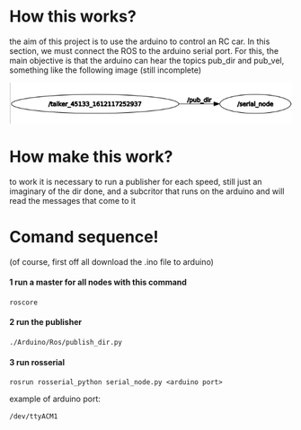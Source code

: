 # How this works?

the aim of this project is to use the arduino to control an RC car. In this section, we must connect the ROS to the arduino serial port. For this, the main objective is that the arduino can hear the topics pub_dir and pub_vel, something like the following image (still incomplete)

![Goal](pics/rqp_graph.png)

# How make this work?

to work it is necessary to run a publisher for each speed, still just an imaginary of the dir done, and a subcritor that runs on the arduino and will read the messages that come to it

# Comand sequence!
(of course, first off all download the .ino file to arduino)

#### 1 run a master for all nodes with this command 

    roscore

#### 2 run the publisher

    ./Arduino/Ros/publish_dir.py 

#### 3 run rosserial

    rosrun rosserial_python serial_node.py <arduino port>

example of arduino port:

    /dev/ttyACM1    
